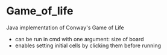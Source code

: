 # Game_of_life
Java implementation of Conway's Game of Life
* can be run in cmd with one argument: size of board
* enables setting initial cells by clicking them before running
